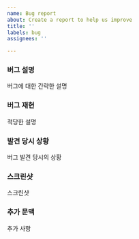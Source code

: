 ```yaml
---
name: Bug report
about: Create a report to help us improve
title: ''
labels: bug
assignees: ''

---
```


### 버그 설명
버그에 대한 간략한 설명

### 버그 재현
적당한 설명

### 발견 당시 상황
버그 발견 당시의 상황

### 스크린샷
스크린샷

### 추가 문맥
추가 사항
